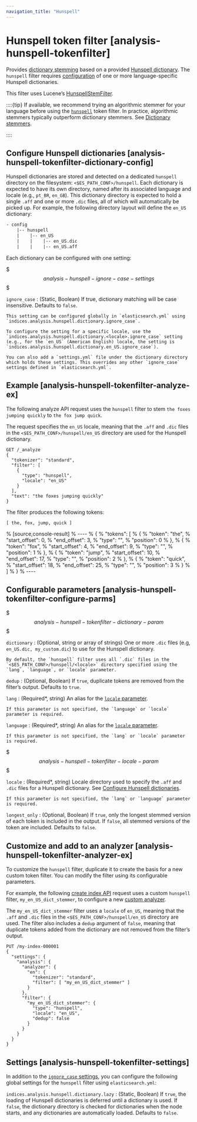 ```yaml
---
navigation_title: "Hunspell"
---
```


# Hunspell token filter [analysis-hunspell-tokenfilter]


Provides [dictionary stemming](stemming.md#dictionary-stemmers) based on a provided [Hunspell dictionary](https://en.wikipedia.org/wiki/Hunspell). The `hunspell` filter requires [configuration](analysis-hunspell-tokenfilter.md#analysis-hunspell-tokenfilter-dictionary-config) of one or more language-specific Hunspell dictionaries.

This filter uses Lucene’s [HunspellStemFilter](https://lucene.apache.org/core/10_1_0/analysis/common/org/apache/lucene/analysis/hunspell/HunspellStemFilter.md).

::::{tip} 
If available, we recommend trying an algorithmic stemmer for your language before using the [`hunspell`](analysis-hunspell-tokenfilter.md) token filter. In practice, algorithmic stemmers typically outperform dictionary stemmers. See [Dictionary stemmers](stemming.md#dictionary-stemmers).

::::


## Configure Hunspell dictionaries [analysis-hunspell-tokenfilter-dictionary-config]

Hunspell dictionaries are stored and detected on a dedicated `hunspell` directory on the filesystem: `<$ES_PATH_CONF>/hunspell`. Each dictionary is expected to have its own directory, named after its associated language and locale (e.g., `pt_BR`, `en_GB`). This dictionary directory is expected to hold a single `.aff` and one or more `.dic` files, all of which will automatically be picked up. For example, the following directory layout will define the `en_US` dictionary:

```txt
- config
    |-- hunspell
    |    |-- en_US
    |    |    |-- en_US.dic
    |    |    |-- en_US.aff
```

Each dictionary can be configured with one setting:

$$$analysis-hunspell-ignore-case-settings$$$

`ignore_case`
:   (Static, Boolean) If true, dictionary matching will be case insensitive. Defaults to `false`.

    This setting can be configured globally in `elasticsearch.yml` using `indices.analysis.hunspell.dictionary.ignore_case`.

    To configure the setting for a specific locale, use the `indices.analysis.hunspell.dictionary.<locale>.ignore_case` setting (e.g., for the `en_US` (American English) locale, the setting is `indices.analysis.hunspell.dictionary.en_US.ignore_case`).

    You can also add a `settings.yml` file under the dictionary directory which holds these settings. This overrides any other `ignore_case` settings defined in `elasticsearch.yml`.



## Example [analysis-hunspell-tokenfilter-analyze-ex]

The following analyze API request uses the `hunspell` filter to stem `the foxes jumping quickly` to `the fox jump quick`.

The request specifies the `en_US` locale, meaning that the `.aff` and `.dic` files in the `<$ES_PATH_CONF>/hunspell/en_US` directory are used for the Hunspell dictionary.

```console
GET /_analyze
{
  "tokenizer": "standard",
  "filter": [
    {
      "type": "hunspell",
      "locale": "en_US"
    }
  ],
  "text": "the foxes jumping quickly"
}
```

The filter produces the following tokens:

```text
[ the, fox, jump, quick ]
```

% [source,console-result]
% ----
% {
%   "tokens": [
%     {
%       "token": "the",
%       "start_offset": 0,
%       "end_offset": 3,
%       "type": "<ALPHANUM>",
%       "position": 0
%     },
%     {
%       "token": "fox",
%       "start_offset": 4,
%       "end_offset": 9,
%       "type": "<ALPHANUM>",
%       "position": 1
%     },
%     {
%       "token": "jump",
%       "start_offset": 10,
%       "end_offset": 17,
%       "type": "<ALPHANUM>",
%       "position": 2
%     },
%     {
%       "token": "quick",
%       "start_offset": 18,
%       "end_offset": 25,
%       "type": "<ALPHANUM>",
%       "position": 3
%     }
%   ]
% }
% ----


## Configurable parameters [analysis-hunspell-tokenfilter-configure-parms]

$$$analysis-hunspell-tokenfilter-dictionary-param$$$

`dictionary`
:   (Optional, string or array of strings) One or more `.dic` files (e.g, `en_US.dic, my_custom.dic`) to use for the Hunspell dictionary.

    By default, the `hunspell` filter uses all `.dic` files in the `<$ES_PATH_CONF>/hunspell/<locale>` directory specified using the `lang`, `language`, or `locale` parameter.


`dedup`
:   (Optional, Boolean) If `true`, duplicate tokens are removed from the filter’s output. Defaults to `true`.

`lang`
:   (Required*, string) An alias for the [`locale` parameter](analysis-hunspell-tokenfilter.md#analysis-hunspell-tokenfilter-locale-param).

    If this parameter is not specified, the `language` or `locale` parameter is required.


`language`
:   (Required*, string) An alias for the [`locale` parameter](analysis-hunspell-tokenfilter.md#analysis-hunspell-tokenfilter-locale-param).

    If this parameter is not specified, the `lang` or `locale` parameter is required.


$$$analysis-hunspell-tokenfilter-locale-param$$$

`locale`
:   (Required*, string) Locale directory used to specify the `.aff` and `.dic` files for a Hunspell dictionary. See [Configure Hunspell dictionaries](analysis-hunspell-tokenfilter.md#analysis-hunspell-tokenfilter-dictionary-config).

    If this parameter is not specified, the `lang` or `language` parameter is required.


`longest_only`
:   (Optional, Boolean) If `true`, only the longest stemmed version of each token is included in the output. If `false`, all stemmed versions of the token are included. Defaults to `false`.


## Customize and add to an analyzer [analysis-hunspell-tokenfilter-analyzer-ex]

To customize the `hunspell` filter, duplicate it to create the basis for a new custom token filter. You can modify the filter using its configurable parameters.

For example, the following [create index API](indices-create-index.md) request uses a custom `hunspell` filter, `my_en_US_dict_stemmer`, to configure a new [custom analyzer](analysis-custom-analyzer.md).

The `my_en_US_dict_stemmer` filter uses a `locale` of `en_US`, meaning that the `.aff` and `.dic` files in the `<$ES_PATH_CONF>/hunspell/en_US` directory are used. The filter also includes a `dedup` argument of `false`, meaning that duplicate tokens added from the dictionary are not removed from the filter’s output.

```console
PUT /my-index-000001
{
  "settings": {
    "analysis": {
      "analyzer": {
        "en": {
          "tokenizer": "standard",
          "filter": [ "my_en_US_dict_stemmer" ]
        }
      },
      "filter": {
        "my_en_US_dict_stemmer": {
          "type": "hunspell",
          "locale": "en_US",
          "dedup": false
        }
      }
    }
  }
}
```


## Settings [analysis-hunspell-tokenfilter-settings]

In addition to the [`ignore_case` settings](analysis-hunspell-tokenfilter.md#analysis-hunspell-ignore-case-settings), you can configure the following global settings for the `hunspell` filter using `elasticsearch.yml`:

`indices.analysis.hunspell.dictionary.lazy`
:   (Static, Boolean) If `true`, the loading of Hunspell dictionaries is deferred until a dictionary is used. If `false`, the dictionary directory is checked for dictionaries when the node starts, and any dictionaries are automatically loaded. Defaults to `false`.


